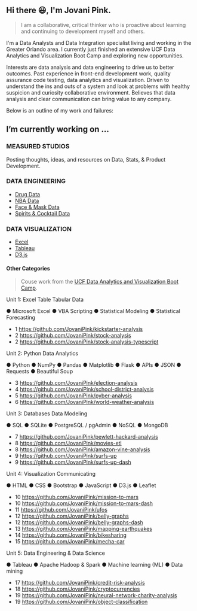## Hi there 😃, I'm Jovani Pink.

> I am a collaborative, critical thinker who is proactive about learning and continuing to development myself and others.

I'm a Data Analysts and Data Integration specialist living and working in the Greater Orlando area. I currently just finished an extensive UCF Data Analytics and Visualization Boot Camp and exploring new opportunities.

Interests are data analysis and data engineering to drive us to better outcomes. Past experience in front-end development work, quality assurance code testing, data analytics and visualization. Driven to understand the ins and outs of a system and look at problems with healthy suspicion and curiosity collaborative environment. Believes that data analysis and clear communication can bring value to any company.

Below is an outline of my work and failures:

## I’m currently working on ...

### MEASURED STUDIOS

Posting thoughts, ideas, and resources on Data, Stats, & Product Development.

### DATA ENGINEERING

 - [Drug Data](https://github.com/JovaniPink/drug-data)
 - [NBA Data](https://github.com/JovaniPink/nba-data)
 - [Face & Mask Data](https://github.com/JovaniPink/mask-data)
 - [Spirits & Cocktail Data](https://github.com/JovaniPink/cocktail-data)
 
### DATA VISUALIZATION

 - [Excel](https://github.com/JovaniPink/excel)
 - [Tableau](https://github.com/JovaniPink/tableau)
 - [D3.js](https://github.com/JovaniPink/d3)

#### Other Categories

> Couse work from the [UCF Data Analytics and Visualization Boot Camp](https://bootcamp.ce.ucf.edu/data/).

Unit 1:
Excel Table Tabular Data

● Microsoft Excel 
● VBA Scripting 
● Statistical Modeling 
● Statistical Forecasting 

 - 1 https://github.com/JovaniPink/kickstarter-analysis 
 - 2 https://github.com/JovaniPink/stock-analysis 
 - 2 https://github.com/JovaniPink/stock-analysis-typescript 

Unit 2:
Python Data Analytics

● Python 
● NumPy 
● Pandas 
● Matplotlib 
● Flask 
● APIs 
● JSON 
● Requests 
● Beautiful Soup 

 - 3 https://github.com/JovaniPink/election-analysis 
 - 4 https://github.com/JovaniPink/school-district-analysis 
 - 5 https://github.com/JovaniPink/pyber-analysis 
 - 6 https://github.com/JovaniPink/world-weather-analysis 

Unit 3:
Databases Data Modeling

● SQL 
● SQLite 
● PostgreSQL / pgAdmin 
● NoSQL 
● MongoDB 

 - 7 https://github.com/JovaniPink/pewlett-hackard-analysis 
 - 8 https://github.com/JovaniPink/movies-etl 
 - 8 https://github.com/JovaniPink/amazon-vine-analysis 
 - 9 https://github.com/JovaniPink/surfs-up 
 - 9 https://github.com/JovaniPink/surfs-up-dash 

Unit 4:
Visualization Communicating

● HTML 
● CSS 
● Bootstrap 
● JavaScript 
● D3.js 
● Leaflet 

 - 10 https://github.com/JovaniPink/mission-to-mars 
 - 10 https://github.com/JovaniPink/mission-to-mars-dash 
 - 11 https://github.com/JovaniPink/ufos 
 - 12 https://github.com/JovaniPink/belly-graphs 
 - 12 https://github.com/JovaniPink/belly-graphs-dash 
 - 13 https://github.com/JovaniPink/mapping-earthquakes 
 - 14 https://github.com/JovaniPink/bikesharing 
 - 15 https://github.com/JovaniPink/mecha-car 

Unit 5:
Data Engineering & Data Science

● Tableau 
● Apache Hadoop & Spark 
● Machine learning (ML) 
● Data mining 

 - 17 https://github.com/JovaniPink/credit-risk-analysis 
 - 18 https://github.com/JovaniPink/cryptocurrencies 
 - 19 https://github.com/JovaniPink/neural-network-charity-analysis 
 - 19 https://github.com/JovaniPink/object-classification 
